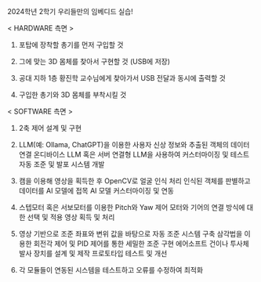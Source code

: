 2024학년 2학기 우리들만의 임베디드 실습!

< HARDWARE 측면 >

1. 포탑에 장착할 총기를 먼저 구입할 것

2. 그에 맞는 3D 몸체를 찾아서 구현할 것 (USB에 저장)

3. 공대 지하 1층 황진학 교수님에게 찾아가서 USB 전달과 동시에 출력할 것

4. 구입한 총기와 3D 몸체를 부착시킬 것

< SOFTWARE 측면 >

1. 2축 제어 설계 및 구현

2. LLM(예: Ollama, ChatGPT)을 이용한 사용자 신상 정보와 추출된 객체의 데이터 연결
   온디바이스 LLM 혹은 서버 연결형 LLM을 사용하여 커스터마이징 및 테스트
   자동 조준 및 발포 시스템 개발

3. 캠을 이용해 영상을 획득한 후 OpenCV로 얼굴 인식 처리
   인식된 객체를 판별하고 데이터를 AI 모델에 접목
   AI 모델 커스터마이징 및 연동

4. 스텝모터 혹은 서보모터를 이용한 Pitch와 Yaw 제어
   모터와 기어의 연결 방식에 대한 선택 및 적용
   영상 획득 및 처리

5. 영상 기반으로 조준 좌표와 변위 값을 바탕으로 자동 조준 시스템 구축
   삼각법을 이용한 회전각 제어 및 PID 제어를 통한 세밀한 조준 구현
   에어소프트 건이나 투사체 발사 장치를 설계 및 제작
   프로토타입 테스트 및 개선

6. 각 모듈들이 연동된 시스템을 테스트하고 오류를 수정하여 최적화
